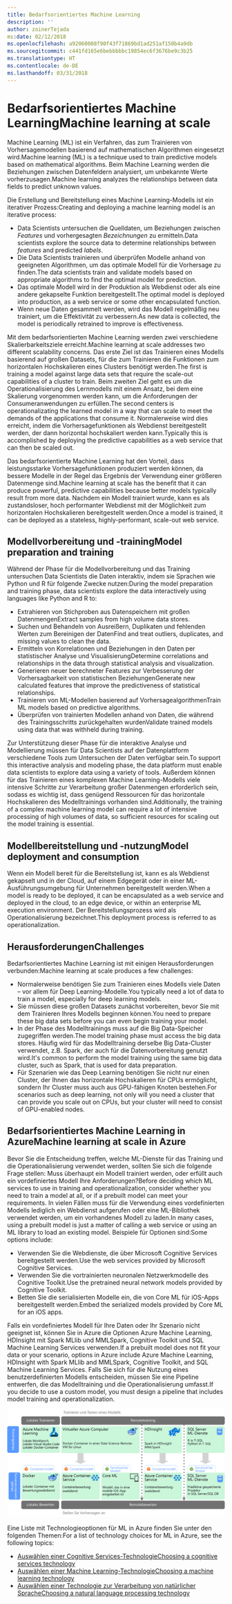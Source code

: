 ```yaml
---
title: Bedarfsorientiertes Machine Learning
description: ''
author: zoinerTejada
ms:date: 02/12/2018
ms.openlocfilehash: a92060008f90f43f71869bd1ad251af150b4a9db
ms.sourcegitcommit: c441fd165e6bebbbbbc19854ec6f3676be9c3b25
ms.translationtype: HT
ms.contentlocale: de-DE
ms.lasthandoff: 03/31/2018
---
```

# <a name="machine-learning-at-scale"></a><span data-ttu-id="8f387-102">Bedarfsorientiertes Machine Learning</span><span class="sxs-lookup"><span data-stu-id="8f387-102">Machine learning at scale</span></span>

<span data-ttu-id="8f387-103">Machine Learning (ML) ist ein Verfahren, das zum Trainieren von Vorhersagemodellen basierend auf mathematischen Algorithmen eingesetzt wird.</span><span class="sxs-lookup"><span data-stu-id="8f387-103">Machine learning (ML) is a technique used to train predictive models based on mathematical algorithms.</span></span> <span data-ttu-id="8f387-104">Beim Machine Learning werden die Beziehungen zwischen Datenfeldern analysiert, um unbekannte Werte vorherzusagen.</span><span class="sxs-lookup"><span data-stu-id="8f387-104">Machine learning analyzes the relationships between data fields to predict unknown values.</span></span>

<span data-ttu-id="8f387-105">Die Erstellung und Bereitstellung eines Machine Learning-Modells ist ein iterativer Prozess:</span><span class="sxs-lookup"><span data-stu-id="8f387-105">Creating and deploying a machine learning model is an iterative process:</span></span>

* <span data-ttu-id="8f387-106">Data Scientists untersuchen die Quelldaten, um Beziehungen zwischen *Features* und vorhergesagten *Bezeichnungen* zu ermitteln.</span><span class="sxs-lookup"><span data-stu-id="8f387-106">Data scientists explore the source data to determine relationships between *features* and predicted *labels*.</span></span>
* <span data-ttu-id="8f387-107">Die Data Scientists trainieren und überprüfen Modelle anhand von geeigneten Algorithmen, um das optimale Modell für die Vorhersage zu finden.</span><span class="sxs-lookup"><span data-stu-id="8f387-107">The data scientists train and validate models based on appropriate algorithms to find the optimal model for prediction.</span></span>
* <span data-ttu-id="8f387-108">Das optimale Modell wird in der Produktion als Webdienst oder als eine andere gekapselte Funktion bereitgestellt.</span><span class="sxs-lookup"><span data-stu-id="8f387-108">The optimal model is deployed into production, as a web service or some other encapsulated function.</span></span>
* <span data-ttu-id="8f387-109">Wenn neue Daten gesammelt werden, wird das Modell regelmäßig neu trainiert, um die Effektivität zu verbessern.</span><span class="sxs-lookup"><span data-stu-id="8f387-109">As new data is collected, the model is periodically retrained to improve is effectiveness.</span></span>

<span data-ttu-id="8f387-110">Mit dem bedarfsorientierten Machine Learning werden zwei verschiedene Skalierbarkeitsziele erreicht.</span><span class="sxs-lookup"><span data-stu-id="8f387-110">Machine learning at scale addresses two different scalability concerns.</span></span> <span data-ttu-id="8f387-111">Das erste Ziel ist das Trainieren eines Modells basierend auf großen Datasets, für die zum Trainieren die Funktionen zum horizontalen Hochskalieren eines Clusters benötigt werden.</span><span class="sxs-lookup"><span data-stu-id="8f387-111">The first is training a model against large data sets that require the scale-out capabilities of a cluster to train.</span></span> <span data-ttu-id="8f387-112">Beim zweiten Ziel geht es um die Operationalisierung des Lernmodells mit einem Ansatz, bei dem eine Skalierung vorgenommen werden kann, um die Anforderungen der Consumeranwendungen zu erfüllen.</span><span class="sxs-lookup"><span data-stu-id="8f387-112">The second centers is operationalizating the learned model in a way that can scale to meet the demands of the applications that consume it.</span></span> <span data-ttu-id="8f387-113">Normalerweise wird dies erreicht, indem die Vorhersagefunktionen als Webdienst bereitgestellt werden, der dann horizontal hochskaliert werden kann.</span><span class="sxs-lookup"><span data-stu-id="8f387-113">Typically this is accomplished by deploying the predictive capabilities as a web service that can then be scaled out.</span></span>

<span data-ttu-id="8f387-114">Das bedarfsorientierte Machine Learning hat den Vorteil, dass leistungsstarke Vorhersagefunktionen produziert werden können, da bessere Modelle in der Regel das Ergebnis der Verwendung einer größeren Datenmenge sind.</span><span class="sxs-lookup"><span data-stu-id="8f387-114">Machine learning at scale has the benefit that it can produce powerful, predictive capabilities because better models typically result from more data.</span></span> <span data-ttu-id="8f387-115">Nachdem ein Modell trainiert wurde, kann es als zustandsloser, hoch performanter Webdienst mit der Möglichkeit zum horizontalen Hochskalieren bereitgestellt werden.</span><span class="sxs-lookup"><span data-stu-id="8f387-115">Once a model is trained, it can be deployed as a stateless, highly-performant, scale-out web service.</span></span> 

## <a name="model-preparation-and-training"></a><span data-ttu-id="8f387-116">Modellvorbereitung und -training</span><span class="sxs-lookup"><span data-stu-id="8f387-116">Model preparation and training</span></span>

<span data-ttu-id="8f387-117">Während der Phase für die Modellvorbereitung und das Training untersuchen Data Scientists die Daten interaktiv, indem sie Sprachen wie Python und R für folgende Zwecke nutzen:</span><span class="sxs-lookup"><span data-stu-id="8f387-117">During the model preparation and training phase, data scientists explore the data interactively using languages like Python and R to:</span></span>

* <span data-ttu-id="8f387-118">Extrahieren von Stichproben aus Datenspeichern mit großen Datenmengen</span><span class="sxs-lookup"><span data-stu-id="8f387-118">Extract samples from high volume data stores.</span></span>
* <span data-ttu-id="8f387-119">Suchen und Behandeln von Ausreißern, Duplikaten und fehlenden Werten zum Bereinigen der Daten</span><span class="sxs-lookup"><span data-stu-id="8f387-119">Find and treat outliers, duplicates, and missing values to clean the data.</span></span>
* <span data-ttu-id="8f387-120">Ermitteln von Korrelationen und Beziehungen in den Daten per statistischer Analyse und Visualisierung</span><span class="sxs-lookup"><span data-stu-id="8f387-120">Determine correlations and relationships in the data through statistical analysis and visualization.</span></span>
* <span data-ttu-id="8f387-121">Generieren neuer berechneter Features zur Verbesserung der Vorhersagbarkeit von statistischen Beziehungen</span><span class="sxs-lookup"><span data-stu-id="8f387-121">Generate new calculated features that improve the predictiveness of statistical relationships.</span></span>
* <span data-ttu-id="8f387-122">Trainieren von ML-Modellen basierend auf Vorhersagealgorithmen</span><span class="sxs-lookup"><span data-stu-id="8f387-122">Train ML models based on predictive algorithms.</span></span>
* <span data-ttu-id="8f387-123">Überprüfen von trainierten Modellen anhand von Daten, die während des Trainingsschritts zurückgehalten wurden</span><span class="sxs-lookup"><span data-stu-id="8f387-123">Validate trained models using data that was withheld during training.</span></span>

<span data-ttu-id="8f387-124">Zur Unterstützung dieser Phase für die interaktive Analyse und Modellierung müssen für Data Scientists auf der Datenplattform verschiedene Tools zum Untersuchen der Daten verfügbar sein.</span><span class="sxs-lookup"><span data-stu-id="8f387-124">To support this interactive analysis and modeling phase, the data platform must enable data scientists to explore data using a variety of tools.</span></span> <span data-ttu-id="8f387-125">Außerdem können für das Trainieren eines komplexen Machine Learning-Modells viele intensive Schritte zur Verarbeitung großer Datenmengen erforderlich sein, sodass es wichtig ist, dass genügend Ressourcen für das horizontale Hochskalieren des Modelltrainings vorhanden sind.</span><span class="sxs-lookup"><span data-stu-id="8f387-125">Additionally, the training of a complex machine learning model can require a lot of intensive processing of high volumes of data, so sufficient resources for scaling out the model training is essential.</span></span>

## <a name="model-deployment-and-consumption"></a><span data-ttu-id="8f387-126">Modellbereitstellung und -nutzung</span><span class="sxs-lookup"><span data-stu-id="8f387-126">Model deployment and consumption</span></span>

<span data-ttu-id="8f387-127">Wenn ein Modell bereit für die Bereitstellung ist, kann es als Webdienst gekapselt und in der Cloud, auf einem Edgegerät oder in einer ML-Ausführungsumgebung für Unternehmen bereitgestellt werden.</span><span class="sxs-lookup"><span data-stu-id="8f387-127">When a model is ready to be deployed, it can be encapsulated as a web service and deployed in the cloud, to an edge device, or within an enterprise ML execution environment.</span></span> <span data-ttu-id="8f387-128">Der Bereitstellungsprozess wird als Operationalisierung bezeichnet.</span><span class="sxs-lookup"><span data-stu-id="8f387-128">This deployment process is referred to as operationalization.</span></span>

## <a name="challenges"></a><span data-ttu-id="8f387-129">Herausforderungen</span><span class="sxs-lookup"><span data-stu-id="8f387-129">Challenges</span></span>

<span data-ttu-id="8f387-130">Bedarfsorientiertes Machine Learning ist mit einigen Herausforderungen verbunden:</span><span class="sxs-lookup"><span data-stu-id="8f387-130">Machine learning at scale produces a few challenges:</span></span>

- <span data-ttu-id="8f387-131">Normalerweise benötigen Sie zum Trainieren eines Modells viele Daten – vor allem für Deep Learning-Modelle.</span><span class="sxs-lookup"><span data-stu-id="8f387-131">You typically need a lot of data to train a model, especially for deep learning models.</span></span>
- <span data-ttu-id="8f387-132">Sie müssen diese großen Datasets zunächst vorbereiten, bevor Sie mit dem Trainieren Ihres Modells beginnen können.</span><span class="sxs-lookup"><span data-stu-id="8f387-132">You need to prepare these big data sets before you can even begin training your model.</span></span>
- <span data-ttu-id="8f387-133">In der Phase des Modelltrainings muss auf die Big Data-Speicher zugegriffen werden.</span><span class="sxs-lookup"><span data-stu-id="8f387-133">The model training phase must access the big data stores.</span></span> <span data-ttu-id="8f387-134">Häufig wird für das Modelltraining derselbe Big Data-Cluster verwendet, z.B. Spark, der auch für die Datenvorbereitung genutzt wird.</span><span class="sxs-lookup"><span data-stu-id="8f387-134">It's common to perform the model training using the same big data cluster, such as Spark, that is used for data preparation.</span></span> 
- <span data-ttu-id="8f387-135">Für Szenarien wie das Deep Learning benötigen Sie nicht nur einen Cluster, der Ihnen das horizontale Hochskalieren für CPUs ermöglicht, sondern Ihr Cluster muss auch aus GPU-fähigen Knoten bestehen.</span><span class="sxs-lookup"><span data-stu-id="8f387-135">For scenarios such as deep learning, not only will you need a cluster that can provide you scale out on CPUs, but your cluster will need to consist of GPU-enabled nodes.</span></span>

## <a name="machine-learning-at-scale-in-azure"></a><span data-ttu-id="8f387-136">Bedarfsorientiertes Machine Learning in Azure</span><span class="sxs-lookup"><span data-stu-id="8f387-136">Machine learning at scale in Azure</span></span>

<span data-ttu-id="8f387-137">Bevor Sie die Entscheidung treffen, welche ML-Dienste für das Training und die Operationalisierung verwendet werden, sollten Sie sich die folgende Frage stellen: Muss überhaupt ein Modell trainiert werden, oder erfüllt auch ein vordefiniertes Modell Ihre Anforderungen?</span><span class="sxs-lookup"><span data-stu-id="8f387-137">Before deciding which ML services to use in training and operationalization, consider whether you need to train a model at all, or if a prebuilt model can meet your requirements.</span></span> <span data-ttu-id="8f387-138">In vielen Fällen muss für die Verwendung eines vordefinierten Modells lediglich ein Webdienst aufgerufen oder eine ML-Bibliothek verwendet werden, um ein vorhandenes Modell zu laden.</span><span class="sxs-lookup"><span data-stu-id="8f387-138">In many cases, using a prebuilt model is just a matter of calling a web service or using an ML library to load an existing model.</span></span> <span data-ttu-id="8f387-139">Beispiele für Optionen sind:</span><span class="sxs-lookup"><span data-stu-id="8f387-139">Some options include:</span></span> 

- <span data-ttu-id="8f387-140">Verwenden Sie die Webdienste, die über Microsoft Cognitive Services bereitgestellt werden.</span><span class="sxs-lookup"><span data-stu-id="8f387-140">Use the web services provided by Microsoft Cognitive Services.</span></span>
- <span data-ttu-id="8f387-141">Verwenden Sie die vortrainierten neuronalen Netzwerkmodelle des Cognitive Toolkit.</span><span class="sxs-lookup"><span data-stu-id="8f387-141">Use the pretrained neural network models provided by Cognitive Toolkit.</span></span>
- <span data-ttu-id="8f387-142">Betten Sie die serialisierten Modelle ein, die von Core ML für iOS-Apps bereitgestellt werden.</span><span class="sxs-lookup"><span data-stu-id="8f387-142">Embed the serialized models provided by Core ML for an iOS apps.</span></span> 

<span data-ttu-id="8f387-143">Falls ein vordefiniertes Modell für Ihre Daten oder Ihr Szenario nicht geeignet ist, können Sie in Azure die Optionen Azure Machine Learning, HDInsight mit Spark MLlib und MMLSpark, Cognitive Toolkit und SQL Machine Learning Services verwenden.</span><span class="sxs-lookup"><span data-stu-id="8f387-143">If a prebuilt model does not fit your data or your scenario, options in Azure include Azure Machine Learning, HDInsight with Spark MLlib and MMLSpark, Cognitive Toolkit, and SQL Machine Learning Services.</span></span> <span data-ttu-id="8f387-144">Falls Sie sich für die Nutzung eines benutzerdefinierten Modells entscheiden, müssen Sie eine Pipeline entwerfen, die das Modelltraining und die Operationalisierung umfasst.</span><span class="sxs-lookup"><span data-stu-id="8f387-144">If you decide to use a custom model, you must design a pipeline that includes model training and operationalization.</span></span> 

![Modelloptionen in Azure](./images/machine-learning-model-training-and-deployment.png)

<span data-ttu-id="8f387-146">Eine Liste mit Technologieoptionen für ML in Azure finden Sie unter den folgenden Themen:</span><span class="sxs-lookup"><span data-stu-id="8f387-146">For a list of technology choices for ML in Azure, see the following topics:</span></span>

- [<span data-ttu-id="8f387-147">Auswählen einer Cognitive Services-Technologie</span><span class="sxs-lookup"><span data-stu-id="8f387-147">Choosing a cognitive services technology</span></span>](../technology-choices/cognitive-services.md)
- [<span data-ttu-id="8f387-148">Auswählen einer Machine Learning-Technologie</span><span class="sxs-lookup"><span data-stu-id="8f387-148">Choosing a machine learning technology</span></span>](../technology-choices/data-science-and-machine-learning.md)
- [<span data-ttu-id="8f387-149">Auswählen einer Technologie zur Verarbeitung von natürlicher Sprache</span><span class="sxs-lookup"><span data-stu-id="8f387-149">Choosing a natural language processing technology</span></span>](../technology-choices/natural-language-processing.md)
